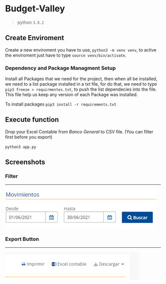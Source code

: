 # Budget-Valley
> python `3.8.2` 

## Create Enviroment
Create a new enviroment you have to use, `python3 -m venv venv`, to active the enviroment just have to type `source venv/bin/activate`.

### Dependency and Package Managment Setup
Install all Packages that we need for the project, then when all be installed, 
we need to a list package installed in a txt file, for do that, we need to type `pip3 freeze > requirmentes.txt`, to push the list dependecies into the file.
This file help us keep any version of each Package was installed.

To install packages `pip3 install -r requirements.txt`


## Execute function
Drop your Excel Contable from *Banco General* to CSV file. (You can filter first before you export)

`python3 app.py`


## Screenshots

### Filter
---
![Banco General Filter Data](./screenshots/filter.png)

### Export Button
---
![Banco General Export Data](./screenshots/export.png)


